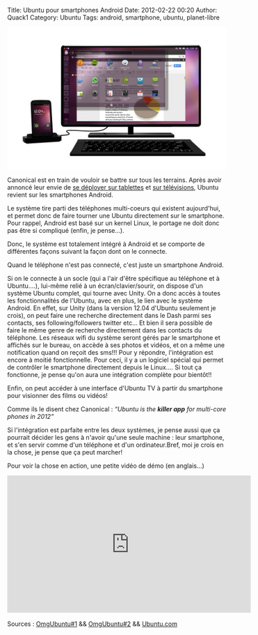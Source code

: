 Title: Ubuntu pour smartphones Android
Date: 2012-02-22 00:20
Author: Quack1
Category: Ubuntu
Tags: android, smartphone, ubuntu, planet-libre

<div align=center><a href="static/upload/ubuntuAndroid.jpg"><img src="upload/ubuntuAndroid.jpg" width="600" align=center /></a></div>

Canonical est en train de vouloir se battre sur tous les terrains. Après avoir annoncé leur envie de [se déployer sur tablettes][] et [sur télévisions][], Ubuntu revient sur les smartphones Android.

Le système tire parti des téléphones multi-coeurs qui existent aujourd'hui, et permet donc de faire tourner une Ubuntu directement sur le smartphone. Pour rappel, Android est basé sur un kernel Linux, le portage ne doit donc pas être si compliqué (enfin, je pense...).

Donc, le système est totalement intégré à Android et se comporte de différentes façons suivant la façon dont on le connecte.

Quand le téléphone n'est pas connecté, c'est juste un smartphone Android.

Si on le connecte à un socle (qui a l'air d'être spécifique au téléphone et à Ubuntu....), lui-même relié à un écran/clavier/sourir, on dispose d'un système Ubuntu complet, qui tourne avec Unity. On a donc accès à toutes les fonctionnalités de l'Ubuntu, avec en plus, le lien avec le système Android. En effet, sur Unity (dans la version 12.04 d'Ubuntu seulement je crois), on peut faire une recherche directement dans le Dash parmi ses contacts, ses following/followers twitter etc... Et bien il sera possible de faire le même genre de recherche directement dans les contacts du téléphone. Les réseaux wifi du système seront gérés par le smartphone et affichés sur le bureau, on accède à ses photos et vidéos, et on a même une notification quand on reçoit des sms!!! Pour y répondre, l'intégration est encore à moitié fonctionnelle. Pour ceci, il y a un logiciel spécial qui permet de contrôler le smartphone directement depuis le Linux.... Si tout ça fonctionne, je pense qu'on aura une intégration complète pour bientôt!!

Enfin, on peut accéder à une interface d'Ubuntu TV à partir du smartphone pour visionner des films ou vidéos!

Comme ils le disent chez Canonical : *“Ubuntu is the **killer app** for multi-core phones in 2012”*

Si l'intégration est parfaite entre les deux systèmes, je pense aussi que ça pourrait décider les gens à n'avoir qu'une seule machine : leur smartphone, et s'en servir comme d'un téléphone et d'un ordinateur.Bref, moi je crois en la chose, je pense que ça peut marcher!

Pour voir la chose en action, une petite vidéo de démo (en anglais...)

<iframe width="560" height="315" src="http://www.youtube.com/embed/iv1Z7bf4jXY" frameborder="0" allowfullscreen></iframe>

Sources : [OmgUbuntu\#1][] && [OmgUbuntu\#2][] && [Ubuntu.com][]

  [se déployer sur tablettes]: http://www.omgubuntu.co.uk/2012/01/ubuntu-tablet-to-compete-with-android-ios/ "http://www.omgubuntu.co.uk/2012/01/ubuntu-tablet-to-compete-with-android-ios/"
  [sur télévisions]: http://www.omgubuntu.co.uk/2012/01/ubuntu-tv-unveiled-at-ces/ "http://www.omgubuntu.co.uk/2012/01/ubuntu-tv-unveiled-at-ces/"
  [OmgUbuntu\#1]: http://www.omgubuntu.co.uk/2012/02/ubuntu-for-android-announced/ "http://www.omgubuntu.co.uk/2012/02/ubuntu-for-android-announced/"
  [OmgUbuntu\#2]: http://www.omgubuntu.co.uk/2012/02/watch-ubuntu-for-android-in-action/ "http://www.omgubuntu.co.uk/2012/02/watch-ubuntu-for-android-in-action/"
  [Ubuntu.com]: http://www.ubuntu.com/devices/android "http://www.ubuntu.com/devices/android"
